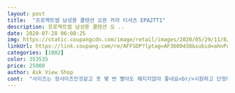 ```yaml
---
layout: post 
title:  "프로젝트엠 남성용 쿨텐션 오픈 카라 티셔츠 EPA2TT1" 
description: 프로젝트엠 남성용 쿨텐션 오 ..
date: 2020-07-28 06:08:25 
img: https://static.coupangcdn.com/image/retail/images/2020/05/29/11/8/e1978b95-148d-4274-8d8b-728c32e1b315.jpg 
linkUrl: https://link.coupang.com/re/AFFSDP?lptag=AF3600438&subid=ahnPublicAsk&pageKey=1654396592&itemId=2818578004&vendorItemId=70782863514&traceid=V0-113-c31af737fb0162f8 
categories: [1002] 
color: 353535 
price: 25000 
author: Ask View Shop 
cont:  "사이즈는 정사이즈인것같고 옷 몇 번 빨아도 헤지지않아 좋네요<br/>시원하고 단정해 보이는 옷이여서 좋습니다.<br/><br/>" 
---
```

